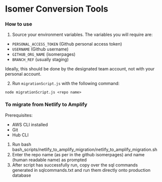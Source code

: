 # Isomer Conversion Tools

### How to use

1. Source your environment variables. The variables you will require are:

- `PERSONAL_ACCESS_TOKEN` (Github personal access token)
- `USERNAME` (Github username)
- `GITHUB_ORG_NAME` (isomerpages)
- `BRANCH_REF` (usually staging)

Ideally, this should be done by the designated team account, not with your personal account.

2. Run `migrationScript.js` with the following command:

```
node migrationScript.js <repo name>
```

### To migrate from Netlify to Amplify

Prerequisites:

- AWS CLI installed
- Git
- Hub CLI

1. Run bash bash_scripts/netlify_to_amplify_migration/netlify_to_amplify_migration.sh
2. Enter the repo name (as per in the github isomerpages) and name (human readable name) as prompted
3. After script has successfully run, copy over the sql commands generated in sqlcommands.txt and run them directly onto production database
